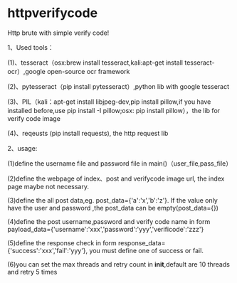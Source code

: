 # httpverifycode

Http brute with simple verify code!

1、Used tools：

(1)、tesseract（osx:brew install tesseract,kali:apt-get install tesseract-ocr）,google open-source ocr framework

(2)、pytesseract（pip install pytesseract）,python lib with google tesseract

(3)、PIL（kali：apt-get install libjpeg-dev,pip install pillow,if you have installed before,use pip install -I pillow;osx: pip install pillow），the lib for verify code image

(4)、reqeusts (pip install requests), the http request lib

2、usage:

(1)define the username file and password file in main()（user_file,pass_file）

(2)define the webpage of index、post and verifycode image url, the index page maybe not necessary.

(3)define the all post data,eg. post_data={'a':'x','b':'z'}. If the value only have  the user and password ,the post_data can be empty(post_data={})

(4)define the post username,password and verify code name in form  payload_data={'username':'xxx','password':'yyy','verificode':'zzz'}

(5)define the response check in form response_data={'success':'xxx','fail':'yyy'}, you must define one of success or fail.

(6)you can set the max threads and retry count in __init__,default are 10 threads and retry 5 times

